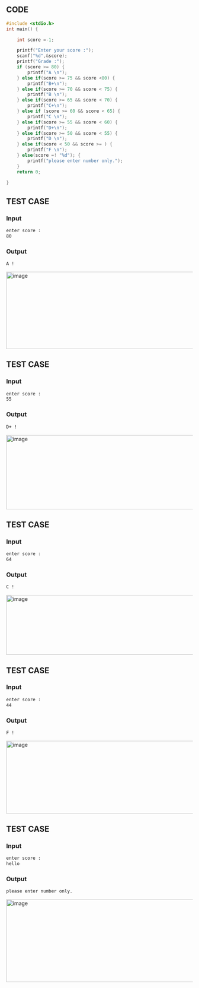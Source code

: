 ## CODE
```c++
#include <stdio.h>
int main() {

    int score =-1;

    printf("Enter your score :");
    scanf("%d",&score);
    printf("Grade :");
    if (score >= 80) {
        printf("A \n");
    } else if(score >= 75 && score <80) {
        printf("B+\n");
    } else if(score >= 70 && score < 75) {
        printf("B \n");
    } else if(score >= 65 && score < 70) {
        printf("C+\n");
    } else if (score >= 60 && score < 65) {
        printf("C \n");
    } else if(score >= 55 && score < 60) {
        printf("D+\n");
    } else if(score >= 50 && score < 55) {
        printf("D \n");
    } else if(score < 50 && score >= ) {
        printf("F \n");
    } else(score =! "%d"); {
        printf("please enter number only.");
    }
    return 0;
    
}
```

## TEST CASE
### Input
```bash
enter score :
80
```
### Output
```bash
A !
```
<img width="577" height="208" alt="image" src="https://github.com/user-attachments/assets/724e7cb1-ea8f-4f23-933b-f4e079a0350e" />

## TEST CASE
### Input
```bash
enter score :
55
```
### Output
```bash
D+ !
```
<img width="612" height="200" alt="image" src="https://github.com/user-attachments/assets/dd29baed-9846-4c2a-b3ed-fbe8786598ea" />

## TEST CASE
### Input
```bash
enter score :
64
```
### Output
```bash
C !
```
<img width="538" height="161" alt="image" src="https://github.com/user-attachments/assets/c2d650d5-d9a1-45ac-b3b9-3d4b214566fb" />

## TEST CASE
### Input
```bash
enter score :
44
```
### Output
```bash
F !
```
<img width="576" height="196" alt="image" src="https://github.com/user-attachments/assets/7f9d2b2e-2ebc-4b2e-9a03-131b75cfc9ae" />

## TEST CASE
### Input
```bash
enter score :
hello
```
### Output
```bash
please enter number only.
```
<img width="679" height="223" alt="image" src="https://github.com/user-attachments/assets/efd7349d-9b05-4638-b030-9ebe2278daf8" />
